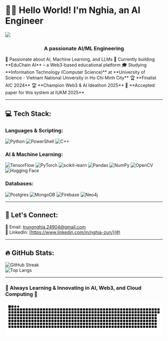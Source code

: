 # 👋🏼 Hello World! I'm Nghia, an AI Engineer  
<img src="https://media.giphy.com/media/hvRJCLFzcasrR4ia7z/giphy.gif" width="35"></h1>
<h3 align="center">A passionate AI/ML Engineering</h3>
<!--  -->
🧠 Passionate about AI, Machine Learning, and LLMs  
🛜 Currently building **EduChain AI** – a Web3-based educational platform  
🎓 Studying **Information Technology (Computer Science)** at **University of Science - Vietnam National University in Ho Chi Minh City**  
🏆 **Finalist AIC 2024**  
🏆 **Champion Web3 & AI Ideathon 2025**  
📄 **Accepted paper for this system at IUKM 2025** 

---

## 💻 Tech Stack:
### **Languages & Scripting:**
![Python](https://img.shields.io/badge/python-%2314354C.svg?style=for-the-badge&logo=python&logoColor=white)  ![PowerShell](https://img.shields.io/badge/PowerShell-%235391FE.svg?style=for-the-badge&logo=powershell&logoColor=white)  ![C++](https://img.shields.io/badge/c++-%2300599C.svg?style=for-the-badge&logo=c%2B%2B&logoColor=white)

### **AI & Machine Learning:**
![TensorFlow](https://img.shields.io/badge/TensorFlow-%23FF6F00.svg?style=for-the-badge&logo=tensorflow&logoColor=white)  ![PyTorch](https://img.shields.io/badge/PyTorch-%23EE4C2C.svg?style=for-the-badge&logo=pytorch&logoColor=white)  ![scikit-learn](https://img.shields.io/badge/scikit--learn-%23F7931E.svg?style=for-the-badge&logo=scikit-learn&logoColor=white)  ![Pandas](https://img.shields.io/badge/Pandas-%23150458.svg?style=for-the-badge&logo=pandas&logoColor=white)  ![NumPy](https://img.shields.io/badge/Numpy-%23013243.svg?style=for-the-badge&logo=numpy&logoColor=white)  ![OpenCV](https://img.shields.io/badge/OpenCV-%235C3EE8.svg?style=for-the-badge&logo=opencv&logoColor=white)  ![Hugging Face](https://img.shields.io/badge/Hugging%20Face-%23FFCC00.svg?style=for-the-badge&logo=huggingface&logoColor=black)  

### **Databases:**
![Postgres](https://img.shields.io/badge/postgres-%23316192.svg?style=for-the-badge&logo=postgresql&logoColor=white)  ![MongoDB](https://img.shields.io/badge/MongoDB-%234ea94b.svg?style=for-the-badge&logo=mongodb&logoColor=white)  ![Firebase](https://img.shields.io/badge/Firebase-039BE5?style=for-the-badge&logo=Firebase&logoColor=white)  ![Neo4j](https://img.shields.io/badge/Neo4j-%2300A3D7.svg?style=for-the-badge&logo=neo4j&logoColor=white)

---

## 📢 Let's Connect:
📧 Email: trungnghia.24904@gmail.com  
💼 LinkedIn: [https://www.linkedin.com/in/nghia-zun/](#)  

---

## 🔥 GitHub Stats:
![GitHub Streak](https://github-readme-streak-stats.herokuapp.com/?user=NghiaZun&theme=dark)  
![Top Langs](https://github-readme-stats.vercel.app/api/top-langs/?username=NghiaZun&layout=compact&theme=dark)  

---

### 🚀 Always Learning & Innovating in AI, Web3, and Cloud Computing 🚀  

<picture>
  <source media="(prefers-color-scheme: dark)" srcset="https://raw.githubusercontent.com/NghiaZun/NghiaZun/output/github-snake-dark.svg" />
  <source media="(prefers-color-scheme: light)" srcset="https://raw.githubusercontent.com/NghiaZun/NghiaZun/output/github-snake.svg" />
  <img alt="github-snake" src="https://raw.githubusercontent.com/NghiaZun/NghiaZun/output/github-snake.svg" />
</picture>

